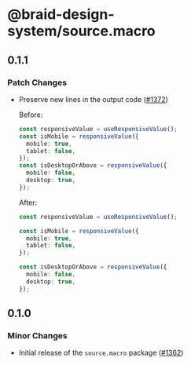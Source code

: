 # @braid-design-system/source.macro

## 0.1.1

### Patch Changes

- Preserve new lines in the output code ([#1372](https://github.com/seek-oss/braid-design-system/pull/1372))

  Before:

  ```ts
  const responsiveValue = useResponsiveValue();
  const isMobile = responsiveValue({
    mobile: true,
    tablet: false,
  });
  const isDesktopOrAbove = responsiveValue({
    mobile: false,
    desktop: true,
  });
  ```

  After:

  ```ts
  const responsiveValue = useResponsiveValue();

  const isMobile = responsiveValue({
    mobile: true,
    tablet: false,
  });

  const isDesktopOrAbove = responsiveValue({
    mobile: false,
    desktop: true,
  });
  ```

## 0.1.0

### Minor Changes

- Initial release of the `source.macro` package ([#1362](https://github.com/seek-oss/braid-design-system/pull/1362))
